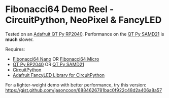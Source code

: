 # Fibonacci64 Demo Reel - CircuitPython, NeoPixel & FancyLED

Tested on an [Adafruit QT Py RP2040](https://www.adafruit.com/product/4900). Performance on the [QT Py SAMD21](https://www.adafruit.com/product/4600) is **much** slower.

Requires:
* [Fibonacci64 Nano](https://www.tindie.com/products/24825) OR [Fibonacci64 Micro](https://www.tindie.com/products/23597)
* [QT Py RP2040](https://www.adafruit.com/product/4900) OR [QT Py SAMD21](https://www.adafruit.com/product/4600)
* [CircuitPython](https://learn.adafruit.com/adafruit-qt-py-2040/circuitpython)
* [Adafruit FancyLED Library for CircuitPython](https://learn.adafruit.com/fancyled-library-for-circuitpython)

For a lighter-weight demo with better performance, try this version: https://gist.github.com/jasoncoon/6884626781bac0f922c48d2a406a8a57

